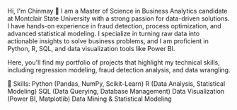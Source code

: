 Hi, I'm Chinmay 👋
I am a Master of Science in Business Analytics candidate at Montclair State University with a strong passion for data-driven solutions. 
I have hands-on experience in fraud detection, process optimization, and advanced statistical modeling. 
I specialize in turning raw data into actionable insights to solve business problems, and I am proficient in Python, R, SQL, and data visualization tools like Power BI.

Here, you'll find my portfolio of projects that highlight my technical skills, including regression modeling, fraud detection analysis, and data wrangling.

🔧 Skills:
    Python (Pandas, NumPy, Scikit-Learn)
    R (Data Analysis, Statistical Modeling)
    SQL (Data Querying, Database Management)
    Data Visualization (Power BI, Matplotlib)
    Data Mining & Statistical Modeling
